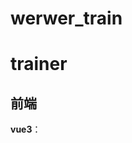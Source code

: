 # werwer_train

# trainer

## 前端

**vue3**：<script setup>形式
**框架**：element-plus，vuetify。

> 不要使用绝对定位，最后答辩投到显示屏可能会出现问题~
